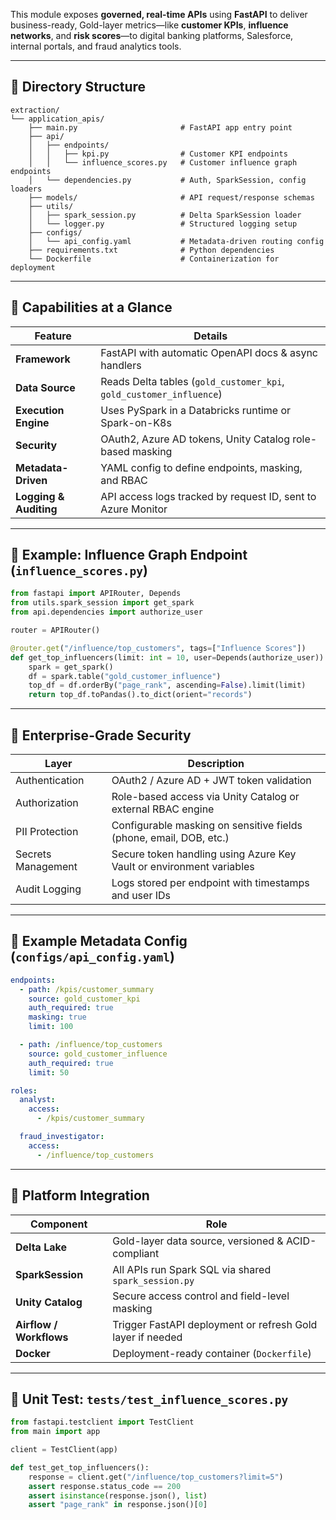 
This module exposes **governed, real-time APIs** using **FastAPI** to deliver business-ready, Gold-layer metrics—like **customer KPIs**, **influence networks**, and **risk scores**—to digital banking platforms, Salesforce, internal portals, and fraud analytics tools.

---

## 📁 Directory Structure

```plaintext
extraction/
└── application_apis/
    ├── main.py                       # FastAPI app entry point
    ├── api/
    │   ├── endpoints/
    │   │   ├── kpi.py                # Customer KPI endpoints
    │   │   └── influence_scores.py   # Customer influence graph endpoints
    │   └── dependencies.py           # Auth, SparkSession, config loaders
    ├── models/                       # API request/response schemas
    ├── utils/
    │   ├── spark_session.py          # Delta SparkSession loader
    │   └── logger.py                 # Structured logging setup
    ├── configs/
    │   └── api_config.yaml           # Metadata-driven routing config
    ├── requirements.txt              # Python dependencies
    └── Dockerfile                    # Containerization for deployment
```

---

## 🚀 Capabilities at a Glance

| Feature                | Details                                                             |
| ---------------------- | ------------------------------------------------------------------- |
| **Framework**          | FastAPI with automatic OpenAPI docs & async handlers                |
| **Data Source**        | Reads Delta tables (`gold_customer_kpi`, `gold_customer_influence`) |
| **Execution Engine**   | Uses PySpark in a Databricks runtime or Spark-on-K8s                |
| **Security**           | OAuth2, Azure AD tokens, Unity Catalog role-based masking           |
| **Metadata-Driven**    | YAML config to define endpoints, masking, and RBAC                  |
| **Logging & Auditing** | API access logs tracked by request ID, sent to Azure Monitor        |

---

## 🧪 Example: Influence Graph Endpoint (`influence_scores.py`)

```python
from fastapi import APIRouter, Depends
from utils.spark_session import get_spark
from api.dependencies import authorize_user

router = APIRouter()

@router.get("/influence/top_customers", tags=["Influence Scores"])
def get_top_influencers(limit: int = 10, user=Depends(authorize_user)):
    spark = get_spark()
    df = spark.table("gold_customer_influence")
    top_df = df.orderBy("page_rank", ascending=False).limit(limit)
    return top_df.toPandas().to_dict(orient="records")
```

---

## 🔐 Enterprise-Grade Security

| Layer              | Description                                                          |
| ------------------ | -------------------------------------------------------------------- |
| Authentication     | OAuth2 / Azure AD + JWT token validation                             |
| Authorization      | Role-based access via Unity Catalog or external RBAC engine          |
| PII Protection     | Configurable masking on sensitive fields (phone, email, DOB, etc.)   |
| Secrets Management | Secure token handling using Azure Key Vault or environment variables |
| Audit Logging      | Logs stored per endpoint with timestamps and user IDs                |

---

## 📂 Example Metadata Config (`configs/api_config.yaml`)

```yaml
endpoints:
  - path: /kpis/customer_summary
    source: gold_customer_kpi
    auth_required: true
    masking: true
    limit: 100

  - path: /influence/top_customers
    source: gold_customer_influence
    auth_required: true
    limit: 50

roles:
  analyst:
    access:
      - /kpis/customer_summary

  fraud_investigator:
    access:
      - /influence/top_customers
```

---

## 🔁 Platform Integration

| Component               | Role                                                       |
| ----------------------- | ---------------------------------------------------------- |
| **Delta Lake**          | Gold-layer data source, versioned & ACID-compliant         |
| **SparkSession**        | All APIs run Spark SQL via shared `spark_session.py`       |
| **Unity Catalog**       | Secure access control and field-level masking              |
| **Airflow / Workflows** | Trigger FastAPI deployment or refresh Gold layer if needed |
| **Docker**              | Deployment-ready container (`Dockerfile`)                  |

---

## 🧪 Unit Test: `tests/test_influence_scores.py`

```python
from fastapi.testclient import TestClient
from main import app

client = TestClient(app)

def test_get_top_influencers():
    response = client.get("/influence/top_customers?limit=5")
    assert response.status_code == 200
    assert isinstance(response.json(), list)
    assert "page_rank" in response.json()[0]
```

